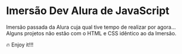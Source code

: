 # Imersão Dev Alura de JavaScript

Imersão passada da Alura cuja qual tive tempo de realizar por agora...
Alguns projetos não estão com o HTML e CSS idêntico ao da Imersão.

🔥 Enjoy it!!!
